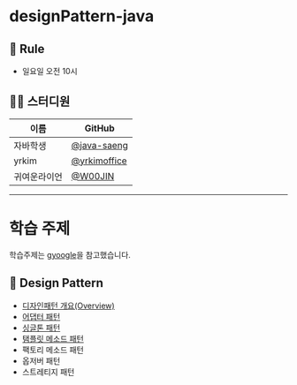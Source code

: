# designPattern-java

## 🌳 Rule
- 일요일 오전 10시


## 👨‍💻  스터디원

| 이름   | GitHub                                         |
| ------ | ---------------------------------------------- |
| 자바학생 | [@java-saeng](https://github.com/java-saeng) |
| yrkim | [@yrkimoffice](https://github.com/yrkimoffice) |
| 귀여운라이언 | [@W00JIN](https://github.com/W00JIN) |


--------------------------------------------------------------------------------------------------------------------------------------------------------------------------------------------------------------------------------------------------------------------------------------------------------------------------------------

# 학습 주제
학습주제는 [gyoogle](https://github.com/gyoogle/tech-interview-for-developer)을 참고했습니다.


## 📌 Design Pattern

- [디자인패턴 개요(Overview)](https://github.com/Songwonseok/CS-Study/blob/main/DesignPattern/%EB%94%94%EC%9E%90%EC%9D%B8%ED%8C%A8%ED%84%B4%20%EA%B0%9C%EC%9A%94(Overview).md)
- [어댑터 패턴](https://github.com/Songwonseok/CS-Study/blob/main/DesignPattern/%EC%96%B4%ED%83%AD%ED%84%B0%ED%8C%A8%ED%84%B4.md)
- [싱글톤 패턴](https://github.com/Songwonseok/CS-Study/blob/main/DesignPattern/%EC%8B%B1%EA%B8%80%ED%86%A4%ED%8C%A8%ED%84%B4.md)
- [탬플릿 메소드 패턴](https://github.com/Songwonseok/CS-Study/blob/main/DesignPattern/%ED%85%9C%ED%94%8C%EB%A6%BF%20%EB%A9%94%EC%86%8C%EB%93%9C%20%ED%8C%A8%ED%84%B4.md)
- 팩토리 메소드 패턴
- 옵저버 패턴
- 스트레티지 패턴

